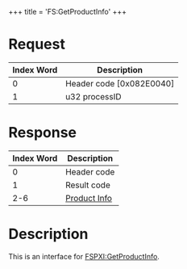 +++
title = 'FS:GetProductInfo'
+++

# Request

| Index Word | Description                |
|------------|----------------------------|
| 0          | Header code \[0x082E0040\] |
| 1          | u32 processID              |

# Response

| Index Word | Description                                                |
|------------|------------------------------------------------------------|
| 0          | Header code                                                |
| 1          | Result code                                                |
| 2-6        | [Product Info](Filesystem_services#ProductInfo "wikilink") |

# Description

This is an interface for
[FSPXI:GetProductInfo](Filesystem_services_PXI "wikilink").